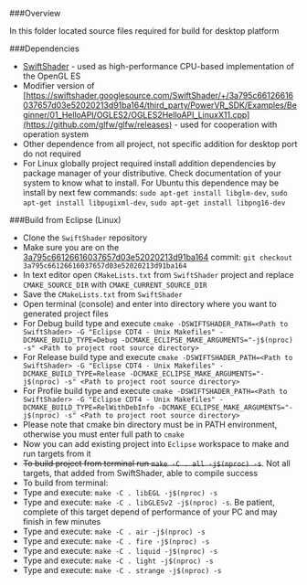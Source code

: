 ###Overview

In this folder located source files required for build for desktop platform

###Dependencies
* [SwiftShader](https://swiftshader.googlesource.com/SwiftShader) - used as high-performance CPU-based implementation of the OpenGL ES
* Modifier version of [https://swiftshader.googlesource.com/SwiftShader/+/3a795c66126616037657d03e52020213d91ba164/third_party/PowerVR_SDK/Examples/Beginner/01_HelloAPI/OGLES2/OGLES2HelloAPI_LinuxX11.cpp](https://github.com/glfw/glfw/releases) - used for cooperation with operation system
* Other dependence from all project, not specific addition for desktop port do not required
* For Linux globally project required install addition dependencies by package manager of your distributive. Check documentation of your system to know what to install. For Ubuntu this dependence may be install by next few commands: ```sudo apt-get install libglm-dev```, ```sudo apt-get install libpugixml-dev```, ```sudo apt-get install libpng16-dev```

###Build from Eclipse (Linux)
* Clone the ```SwiftShader``` repository
* Make sure you are on the [3a795c66126616037657d03e52020213d91ba164](https://swiftshader.googlesource.com/SwiftShader/+/3a795c66126616037657d03e52020213d91ba164) commit: ```git checkout 3a795c66126616037657d03e52020213d91ba164```
* In text editor open ```CMakeLists.txt``` from ```SwiftShader``` project and replace ```CMAKE_SOURCE_DIR``` with ```CMAKE_CURRENT_SOURCE_DIR```
* Save the ```CMakeLists.txt``` from ```SwiftShader```
* Open terminal (console) and enter into directory where you want to generated project files
* For Debug build type and execute ```cmake -DSWIFTSHADER_PATH=<Path to SwiftShader> -G "Eclipse CDT4 - Unix Makefiles" -DCMAKE_BUILD_TYPE=Debug -DCMAKE_ECLIPSE_MAKE_ARGUMENTS="-j$(nproc) -s" <Path to project root source directory>```
* For Release build type and execute ```cmake -DSWIFTSHADER_PATH=<Path to SwiftShader> -G "Eclipse CDT4 - Unix Makefiles" -DCMAKE_BUILD_TYPE=Release -DCMAKE_ECLIPSE_MAKE_ARGUMENTS="-j$(nproc) -s" <Path to project root source directory>```
* For Profile build type and execute ```cmake -DSWIFTSHADER_PATH=<Path to SwiftShader> -G "Eclipse CDT4 - Unix Makefiles" -DCMAKE_BUILD_TYPE=RelWithDebInfo -DCMAKE_ECLIPSE_MAKE_ARGUMENTS="-j$(nproc) -s" <Path to project root source directory>```
* Please note that cmake bin directory must be in PATH environment, otherwise you must enter full path to ```cmake```
* Now you can add existing project into ```Eclipse``` workspace to make and run targets from it
* ~~To build project from terminal run ```make -C . all -j$(nproc) -s```~~. Not all targets, that added from SwiftShader, able to compile success
* To build from terminal:
* Type and execute: ```make -C . libEGL -j$(nproc) -s```
* Type and execute: ```make -C . libGLESv2 -j$(nproc) -s```. Be patient, complete of this target depend of performance of your PC and may finish in few minutes
* Type and execute: ```make -C . air -j$(nproc) -s```
* Type and execute: ```make -C . fire -j$(nproc) -s```
* Type and execute: ```make -C . liquid -j$(nproc) -s```
* Type and execute: ```make -C . light -j$(nproc) -s```
* Type and execute: ```make -C . strange -j$(nproc) -s```
